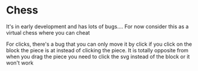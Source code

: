 # Chess


It's in early development and has lots of bugs.... For now consider this as a virtual chess where you can cheat


For clicks, there's a bug that you can only move it by click if you click on the block the piece is at instead of clicking the piece.
It is totally opposite from when you drag the piece you need to click the svg instead of the block or it won't work

